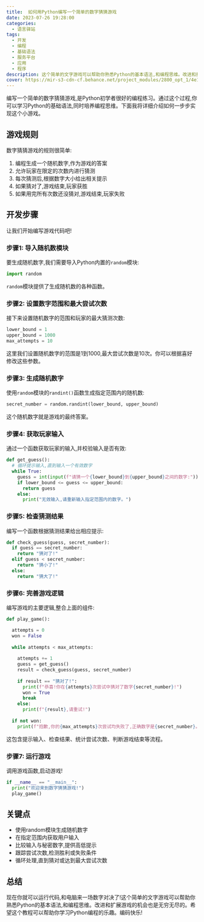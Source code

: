 ```yaml
---
title:  如何用Python编写一个简单的数字猜猜游戏
date: 2023-07-26 19:28:00
categories:
  - 语言驿站
tags:
  - 开发
  - 编程
  - 基础语法
  - 服务平台
  - 应用
  - 程序
description: 这个简单的文字游戏可以帮助你熟悉Python的基本语法,和编程思维。改进和扩展游戏的机会也是无穷无尽的。
cover: https://mir-s3-cdn-cf.behance.net/project_modules/2800_opt_1/4e105f96750899.5eb54f337fb8e.png
---
```


编写一个简单的数字猜猜游戏,是Python初学者很好的编程练习。通过这个过程,你可以学习Python的基础语法,同时培养编程思维。下面我将详细介绍如何一步步实现这个小游戏。

## 游戏规则

数字猜猜游戏的规则很简单:

1. 编程生成一个随机数字,作为游戏的答案
2. 允许玩家在限定的次数内进行猜测
3. 每次猜测后,根据数字大小给出相关提示
4. 如果猜对了,游戏结束,玩家获胜
5. 如果用完所有次数还没猜对,游戏结束,玩家失败

## 开发步骤

让我们开始编写游戏代码吧!

### 步骤1: 导入随机数模块

要生成随机数字,我们需要导入Python内置的`random`模块:

```python
import random
```

`random`模块提供了生成随机数的各种函数。

### 步骤2: 设置数字范围和最大尝试次数

接下来设置随机数字的范围和玩家的最大猜测次数:

```python
lower_bound = 1 
upper_bound = 1000
max_attempts = 10
```

这里我们设置随机数字的范围是1到1000,最大尝试次数是10次。你可以根据喜好修改这些参数。

### 步骤3: 生成随机数字

使用`random`模块的`randint()`函数生成指定范围内的随机数:

```python
secret_number = random.randint(lower_bound, upper_bound)
```

这个随机数字就是游戏的最终答案。

### 步骤4: 获取玩家输入

通过一个函数获取玩家的输入,并校验输入是否有效:

```python
def get_guess():
  # 循环提示输入,直到输入一个有效数字
  while True:
    guess = int(input(f"请猜一个{lower_bound}到{upper_bound}之间的数字:"))  
    if lower_bound <= guess <= upper_bound:
      return guess
    else:
      print("无效输入,请重新输入指定范围内的数字。")  
```

### 步骤5: 检查猜测结果

编写一个函数根据猜测结果给出相应提示:

```python
def check_guess(guess, secret_number):
  if guess == secret_number:
    return "猜对了!"
  elif guess < secret_number:
    return "猜小了!" 
  else:
    return "猜大了!"
```

### 步骤6: 完善游戏逻辑

编写游戏的主要逻辑,整合上面的组件:

```python
def play_game():

  attempts = 0
  won = False
  
  while attempts < max_attempts:
  
    attempts += 1
    guess = get_guess()
    result = check_guess(guess, secret_number)
    
    if result == "猜对了!":
      print(f"恭喜!你在{attempts}次尝试中猜对了数字{secret_number}!")
      won = True
      break
    else:
      print(f"{result},请重试!")
      
  if not won:
    print(f"抱歉,你的{max_attempts}次尝试均失败了,正确数字是{secret_number}。")
```

这包含提示输入、检查结果、统计尝试次数、判断游戏结束等流程。

### 步骤7: 运行游戏

调用游戏函数,启动游戏!

```python 
if __name__ == "__main__":
  print("欢迎来到数字猜猜游戏!")
  play_game()
```

## 关键点

- 使用random模块生成随机数字
- 在指定范围内获取用户输入
- 比较输入与秘密数字,提供高低提示
- 跟踪尝试次数,检测胜利或失败条件
- 循环处理,直到猜对或达到最大尝试次数

## 总结

现在你就可以运行代码,和电脑来一场数字对决了!这个简单的文字游戏可以帮助你熟悉Python的基本语法,和编程思维。改进和扩展游戏的机会也是无穷无尽的。希望这个教程可以帮助你学习Python编程的乐趣。编码快乐!